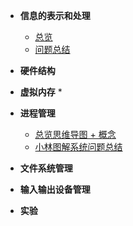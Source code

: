 * **信息的表示和处理**
    * [总览](01OperatingSystem/ch21)
    * [问题总结](01OperatingSystem/ch22)

* **硬件结构**
* **虚拟内存**
    * 
* **进程管理**
    * [总览思维导图 + 概念](01OperatingSystem/ch31)
    * [小林图解系统问题总结](01OperatingSystem/ch32)

* **文件系统管理**
* **输入输出设备管理**

- **实验**

  

